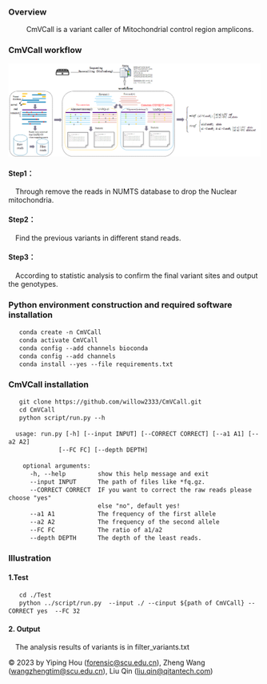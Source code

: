 ### Overview

&emsp; &emsp; CmVCall is a variant caller of Mitochondrial control region amplicons. 


### CmVCall workflow
![1](pic/flow.png)

#### Step1：

&emsp;Through remove the reads in NUMTS database to drop the Nuclear mitochondria.

#### Step2：

&emsp;Find the previous variants in different stand reads.

#### Step3：

&emsp;According to statistic analysis to confirm the final variant sites and output the genotypes.

### Python environment construction and required software installation

```
   conda create -n CmVCall 
   conda activate CmVCall
   conda config --add channels bioconda 
   conda config --add channels
   conda install --yes --file requirements.txt
```


### CmVCall installation
```
   git clone https://github.com/willow2333/CmVCall.git
   cd CmVCall  
   python script/run.py --h
   
  usage: run.py [-h] [--input INPUT] [--CORRECT CORRECT] [--a1 A1] [--a2 A2]
              [--FC FC] [--depth DEPTH]

    optional arguments:
      -h, --help         show this help message and exit
      --input INPUT      The path of files like *fq.gz.
      --CORRECT CORRECT  IF you want to correct the raw reads please choose "yes"
                         else "no", default yes!
      --a1 A1            The frequency of the first allele
      --a2 A2            The frequency of the second allele
      --FC FC            The ratio of a1/a2
      --depth DEPTH      The depth of the least reads.

```

###  Illustration
#### 1.Test
```
   cd ./Test
   python ../script/run.py  --input ./ --cinput ${path of CmVCall} --CORRECT yes  --FC 32 
```

#### 2. Output
&emsp;The analysis results of variants is in filter_variants.txt


© 2023 by  Yiping Hou (forensic@scu.edu.cn), Zheng Wang (wangzhengtim@scu.edu.cn), Liu Qin (liu.qin@qitantech.com)

